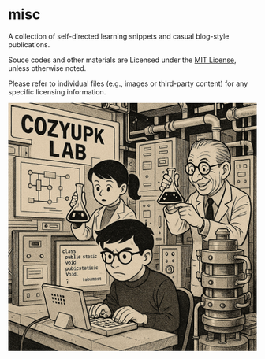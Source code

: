 # misc
A collection of self-directed learning snippets and casual blog-style publications.

Souce codes and other materials are Licensed under the [MIT License](https://opensource.org/license/mit/), unless otherwise noted.

Please refer to individual files (e.g., images or third-party content) for any specific licensing information.

![top_image_](GPT-generated/misc_top.png)